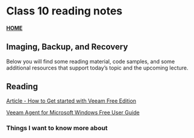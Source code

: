 # Class 10 reading notes

#### [HOME](https://cesarderio.github.io/reading-notes/)

## Imaging, Backup, and Recovery

Below you will find some reading material, code samples, and some additional resources that support today’s topic and the upcoming lecture.

## Reading

[Article - How to Get started with Veeam Free Edition](https://www.veeam.com/blog/how-to-get-started-with-veeam-backup-free-edition.html)

[Veeam Agent for Microsoft Windows Free User Guide](https://www.veeam.com/documentation-guides-datasheets.html?productId=42&version=product:42/162)

### Things I want to know more about
